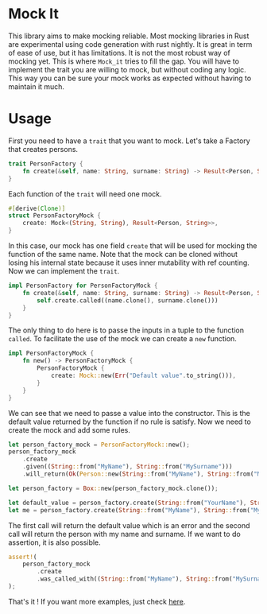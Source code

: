 # Mock It
This library aims to make mocking reliable.
Most mocking libraries in Rust are experimental using code generation with rust nightly.
It is great in term of ease of use, but it has limitations.
It is not the most robust way of mocking yet.
This is where `Mock_it` tries to fill the gap. 
You will have to implement the trait you are willing to mock, but without coding any logic.
This way you can be sure your mock works as expected without having to maintain it much.

# Usage

First you need to have a `trait` that you want to mock. Let's take a Factory that creates persons.

```rust
trait PersonFactory {
    fn create(&self, name: String, surname: String) -> Result<Person, String>;
}
```

Each function of the `trait` will need one mock.

```rust
#[derive(Clone)]
struct PersonFactoryMock {
    create: Mock<(String, String), Result<Person, String>>,
}
```

In this case, our mock has one field `create` that will be used for mocking the function of the same name.
Note that the mock can be cloned without losing his internal state because it uses inner mutability with ref counting.
Now we can implement the `trait`.

```rust
impl PersonFactory for PersonFactoryMock {
    fn create(&self, name: String, surname: String) -> Result<Person, String> {
        self.create.called((name.clone(), surname.clone()))
    }
}
```

The only thing to do here is to passe the inputs in a tuple to the function `called`.
To facilitate the use of the mock we can create a `new` function.

```rust
impl PersonFactoryMock {
    fn new() -> PersonFactoryMock {
        PersonFactoryMock {
            create: Mock::new(Err("Default value".to_string())),
        }
    }
}
```

We can see that we need to passe a value into the constructor.
This is the default value returned by the function if no rule is satisfy.
Now we need to create the mock and add some rules.

```rust
let person_factory_mock = PersonFactoryMock::new();
person_factory_mock
    .create
    .given((String::from("MyName"), String::from("MySurname")))
    .will_return(Ok(Person::new(String::from("MyName"), String::from("MySurname"))));

let person_factory = Box::new(person_factory_mock.clone());

let default_value = person_factory.create(String::from("YourName"), String::from("YourSurname"));
let me = person_factory.create(String::from("MyName"), String::from("MySurname"));
```

The first call will return the default value which is an error and the second call will return the person with my name and surname.
If we want to do assertion, it is also possible.

```rust
assert!(
    person_factory_mock
        .create
        .was_called_with((String::from("MyName"), String::from("MySurname")))
);
```

That's it ! If you want more examples, just check [here](examples).